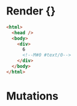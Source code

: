 # Render {}
```html
<html>
  <head />
  <body>
    <div>
      6
      <!--M#0 #text/0-->
    </div>
  </body>
</html>
```

# Mutations
```

```